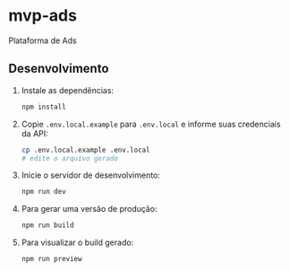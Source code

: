 # mvp-ads
Plataforma de Ads

## Desenvolvimento

1. Instale as dependências:
   ```bash
   npm install
   ```

2. Copie `.env.local.example` para `.env.local` e informe suas credenciais da API:
   ```bash
   cp .env.local.example .env.local
   # edite o arquivo gerado
   ```

3. Inicie o servidor de desenvolvimento:
   ```bash
   npm run dev
   ```

4. Para gerar uma versão de produção:
   ```bash
   npm run build
   ```

5. Para visualizar o build gerado:
   ```bash
   npm run preview
   ```
